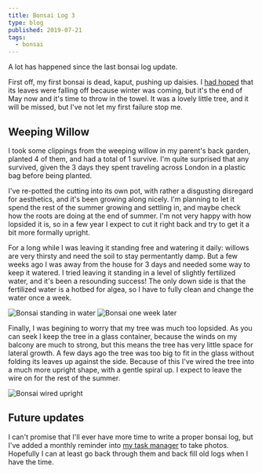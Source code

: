 ```yaml
---
title: Bonsai Log 3
type: blog
published: 2019-07-21
tags:
  - bonsai
---
```


A lot has happened since the last bonsai log update.

First off, my first bonsai is dead, kaput, pushing up daisies. I [had hoped](bonsai-log-2) that its leaves were falling off because winter was coming, but it's the end of May now and it's time to throw in the towel. It was a lovely little tree, and it will be missed, but I've not let my first failure stop me.

## Weeping Willow

I took some clippings from the weeping willow in my parent's back garden, planted 4 of them, and had a total of 1 survive. I'm quite surprised that any survived, given the 3 days they spent traveling across London in a plastic bag before being planted.

I've re-potted the cutting into its own pot, with rather a disgusting disregard for aesthetics, and it's been growing along nicely. I'm planning to let it spend the rest of the summer growing and settling in, and maybe check how the roots are doing at the end of summer. I'm not very happy with how lopsided it is, so in a few year I expect to cut it right back and try to get it a bit more formally upright.

For a long while I was leaving it standing free and watering it daily: willows are very thirsty and need the soil to stay permentantly damp. But a few weeks ago I was away from the house for 3 days and needed some way to keep it watered. I tried leaving it standing in a level of slightly fertilized water, and it's been a resounding success! The only down side is that the fertilized water is a hotbed for algea, so I have to fully clean and change the water once a week.

![Bonsai standing in water](bonsai-8)
![Bonsai one week later](bonsai-7)

Finally, I was begining to worry that my tree was much too lopsided. As you can seek I keep the tree in a glass container, because the winds on my balcony are much to strong, but this means the tree has very little space for lateral growth. A few days ago the tree was too big to fit in the glass without folding its leaves up against the side. Because of this I've wired the tree into a much more upright shape, with a gentle spiral up. I expect to leave the wire on for the rest of the summer.

![Bonsai wired upright](bonsai-10)

## Future updates

I can't promise that I'll ever have more time to write a proper bonsai log, but I've added a monthly reminder into [my task manager][hypertask] to take photos. Hopefully I can at least go back through them and back fill old logs when I have the time.

[bonsai-log-2]: /blog/2018-10-bonsai-log-2
[bonsai-zone]: https://youtu.be/0mBqSAz5d98?t=782
[hypertask]: /open-source/hyper-task
